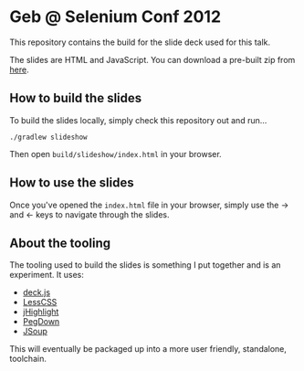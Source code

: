 # Geb @ Selenium Conf 2012

This repository contains the build for the slide deck used for this talk.

The slides are HTML and JavaScript. You can download a pre-built zip from [here](https://github.com/downloads/geb/geb-seconf-2012-slides/geb-seconf-20120-slides.zip).

## How to build the slides

To build the slides locally, simply check this repository out and run…

    ./gradlew slideshow

Then open `build/slideshow/index.html` in your browser.

## How to use the slides

Once you've opened the `index.html` file in your browser, simply use the → and ← keys to navigate through the slides.

## About the tooling

The tooling used to build the slides is something I put together and is an experiment. It uses:

* [deck.js](http://imakewebthings.com/deck.js/ "deck.js &raquo; Modern HTML Presentations")
* [LessCSS](http://lesscss.org/ "LESS &laquo; The Dynamic Stylesheet language")
* [jHighlight](http://www.ohloh.net/p/jhighlight "jhighlight")
* [PegDown](https://github.com/sirthias/pegdown "sirthias/pegdown · GitHub")
* [JSoup](http://jsoup.org/ "jsoup Java HTML Parser, with best of DOM, CSS, and jquery")

This will eventually be packaged up into a more user friendly, standalone, toolchain.